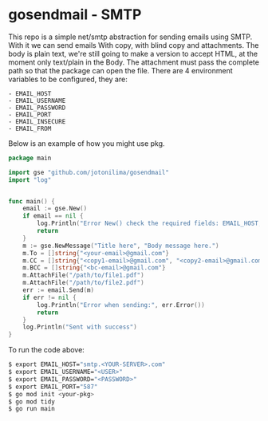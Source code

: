 # gosendmail - SMTP

This repo is a simple net/smtp abstraction for sending emails using SMTP.
With it we can send emails With copy, with blind copy and attachments.
The body is plain text, we're still going to make a version to accept HTML, at the moment only text/plain in the Body.
The attachment must pass the complete path so that the package can open the file.
There are 4 environment variables to be configured, they are:

	- EMAIL_HOST
	- EMAIL_USERNAME
	- EMAIL_PASSWORD
	- EMAIL_PORT
	- EMAIL_INSECURE
	- EMAIL_FROM

Below is an example of how you might use pkg.
```go
package main

import gse "github.com/jotonilima/gosendmail"
import "log" 


func main() {
 	email := gse.New()
	if email == nil {
		log.Println("Error New() check the required fields: EMAIL_HOST,EMAiL_USERNAME,EMAIL_PASSWORD,EMAIL_PORT")
		return
	}
	m := gse.NewMessage("Title here", "Body message here.")
	m.To = []string{"<your-email>@gmail.com"}
	m.CC = []string{"<copy1-email>@gmail.com", "<copy2-email>@gmail.com"}
	m.BCC = []string{"<bc-email>@gmail.com"}
	m.AttachFile("/path/to/file1.pdf")
	m.AttachFile("/path/to/file2.pdf")
	err := email.Send(m)
	if err != nil {
		log.Println("Error when sending:", err.Error())
		return
	}
	log.Println("Sent with success")
}
```

To run the code above:
```bash
$ export EMAIL_HOST="smtp.<YOUR-SERVER>.com"
$ export EMAIL_USERNAME="<USER>"
$ export EMAIL_PASSWORD="<PASSWORD>"
$ export EMAIL_PORT="587"
$ go mod init <your-pkg>
$ go mod tidy
$ go run main
```